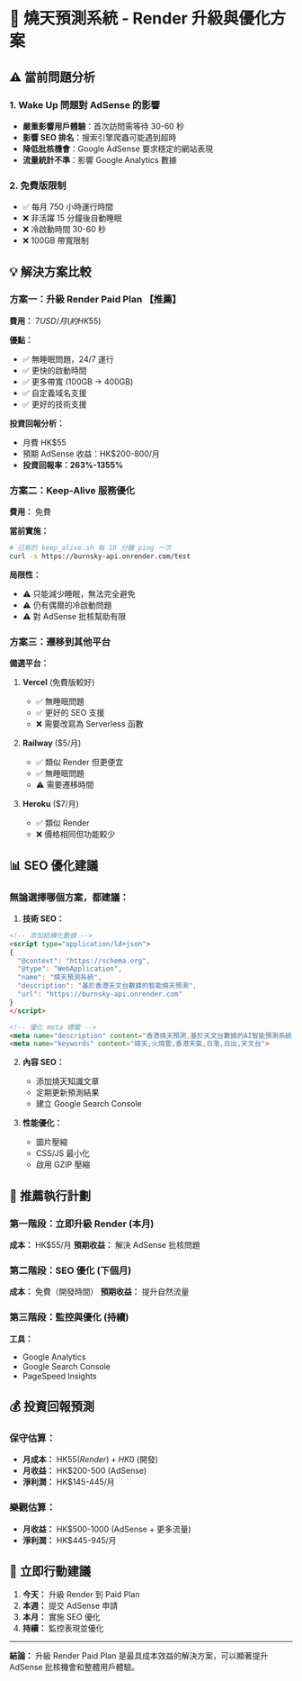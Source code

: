 # 🚀 燒天預測系統 - Render 升級與優化方案

## ⚠️ 當前問題分析

### 1. Wake Up 問題對 AdSense 的影響
- **嚴重影響用戶體驗**：首次訪問需等待 30-60 秒
- **影響 SEO 排名**：搜索引擎爬蟲可能遇到超時
- **降低批核機會**：Google AdSense 要求穩定的網站表現
- **流量統計不準**：影響 Google Analytics 數據

### 2. 免費版限制
- ✅ 每月 750 小時運行時間
- ❌ 非活躍 15 分鐘後自動睡眠
- ❌ 冷啟動時間 30-60 秒
- ❌ 100GB 帶寬限制

## 💡 解決方案比較

### 方案一：升級 Render Paid Plan 【推薦】
**費用：** $7 USD/月 (約 HK$55)

**優點：**
- ✅ 無睡眠問題，24/7 運行
- ✅ 更快的啟動時間
- ✅ 更多帶寬 (100GB → 400GB)
- ✅ 自定義域名支援
- ✅ 更好的技術支援

**投資回報分析：**
- 月費 HK$55
- 預期 AdSense 收益：HK$200-800/月
- **投資回報率：263%-1355%**

### 方案二：Keep-Alive 服務優化
**費用：** 免費

**當前實施：**
```bash
# 已有的 keep_alive.sh 每 10 分鐘 ping 一次
curl -s https://burnsky-api.onrender.com/test
```

**局限性：**
- ⚠️ 只能減少睡眠，無法完全避免
- ⚠️ 仍有偶爾的冷啟動問題
- ⚠️ 對 AdSense 批核幫助有限

### 方案三：遷移到其他平台
**備選平台：**

1. **Vercel** (免費版較好)
   - ✅ 無睡眠問題
   - ✅ 更好的 SEO 支援
   - ❌ 需要改寫為 Serverless 函數

2. **Railway** ($5/月)
   - ✅ 類似 Render 但更便宜
   - ✅ 無睡眠問題
   - ⚠️ 需要遷移時間

3. **Heroku** ($7/月)
   - ✅ 類似 Render
   - ❌ 價格相同但功能較少

## 📊 SEO 優化建議

### 無論選擇哪個方案，都建議：

1. **技術 SEO：**
```html
<!-- 添加結構化數據 -->
<script type="application/ld+json">
{
  "@context": "https://schema.org",
  "@type": "WebApplication",
  "name": "燒天預測系統",
  "description": "基於香港天文台數據的智能燒天預測",
  "url": "https://burnsky-api.onrender.com"
}
</script>

<!-- 優化 meta 標籤 -->
<meta name="description" content="香港燒天預測,基於天文台數據的AI智能預測系統">
<meta name="keywords" content="燒天,火燒雲,香港天氣,日落,日出,天文台">
```

2. **內容 SEO：**
   - 添加燒天知識文章
   - 定期更新預測結果
   - 建立 Google Search Console

3. **性能優化：**
   - 圖片壓縮
   - CSS/JS 最小化
   - 啟用 GZIP 壓縮

## 🎯 推薦執行計劃

### 第一階段：立即升級 Render (本月)
**成本：** HK$55/月
**預期收益：** 解決 AdSense 批核問題

### 第二階段：SEO 優化 (下個月)
**成本：** 免費（開發時間）
**預期收益：** 提升自然流量

### 第三階段：監控與優化 (持續)
**工具：**
- Google Analytics
- Google Search Console  
- PageSpeed Insights

## 💰 投資回報預測

### 保守估算：
- **月成本：** HK$55 (Render) + HK$0 (開發)
- **月收益：** HK$200-500 (AdSense)
- **淨利潤：** HK$145-445/月

### 樂觀估算：
- **月收益：** HK$500-1000 (AdSense + 更多流量)
- **淨利潤：** HK$445-945/月

## 🚀 立即行動建議

1. **今天：** 升級 Render 到 Paid Plan
2. **本週：** 提交 AdSense 申請
3. **本月：** 實施 SEO 優化
4. **持續：** 監控表現並優化

---

**結論：** 升級 Render Paid Plan 是最具成本效益的解決方案，可以顯著提升 AdSense 批核機會和整體用戶體驗。
